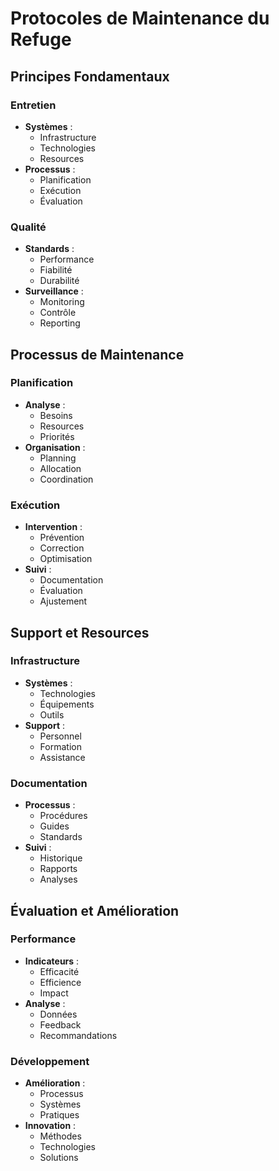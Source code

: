 # Protocoles de Maintenance du Refuge

## Principes Fondamentaux

### Entretien
- **Systèmes** :
  - Infrastructure
  - Technologies
  - Resources
- **Processus** :
  - Planification
  - Exécution
  - Évaluation

### Qualité
- **Standards** :
  - Performance
  - Fiabilité
  - Durabilité
- **Surveillance** :
  - Monitoring
  - Contrôle
  - Reporting

## Processus de Maintenance

### Planification
- **Analyse** :
  - Besoins
  - Resources
  - Priorités
- **Organisation** :
  - Planning
  - Allocation
  - Coordination

### Exécution
- **Intervention** :
  - Prévention
  - Correction
  - Optimisation
- **Suivi** :
  - Documentation
  - Évaluation
  - Ajustement

## Support et Resources

### Infrastructure
- **Systèmes** :
  - Technologies
  - Équipements
  - Outils
- **Support** :
  - Personnel
  - Formation
  - Assistance

### Documentation
- **Processus** :
  - Procédures
  - Guides
  - Standards
- **Suivi** :
  - Historique
  - Rapports
  - Analyses

## Évaluation et Amélioration

### Performance
- **Indicateurs** :
  - Efficacité
  - Efficience
  - Impact
- **Analyse** :
  - Données
  - Feedback
  - Recommandations

### Développement
- **Amélioration** :
  - Processus
  - Systèmes
  - Pratiques
- **Innovation** :
  - Méthodes
  - Technologies
  - Solutions 
